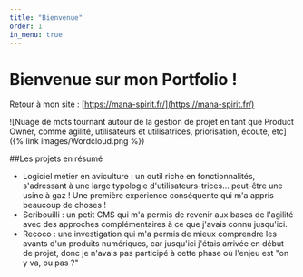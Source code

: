 ```yaml
---
title: "Bienvenue"
order: 1
in_menu: true
---
```

# Bienvenue sur mon Portfolio !
Retour à mon site : [https://mana-spirit.fr/](https://mana-spirit.fr/) 

![Nuage de mots tournant autour de la gestion de projet en tant que Product Owner, comme agilité, utilisateurs et utilisatrices, priorisation, écoute, etc]({% link images/Wordcloud.png %}) 


##Les projets en résumé
- Logiciel métier en aviculture : un outil riche en fonctionnalités, s'adressant à une large typologie d'utilisateurs-trices... peut-être une usine à gaz ! Une première expérience conséquente qui m'a appris beaucoup de choses !
- Scribouilli : un petit CMS qui m'a permis de revenir aux bases de l'agilité avec des approches complémentaires à ce que j'avais connu jusqu'ici.
- Recoco : une investigation qui m'a permis de mieux comprendre les avants d'un produits numériques, car jusqu'ici j'étais arrivée en début de projet, donc je n'avais pas participé à cette phase où l'enjeu est "on y va, ou pas ?" 